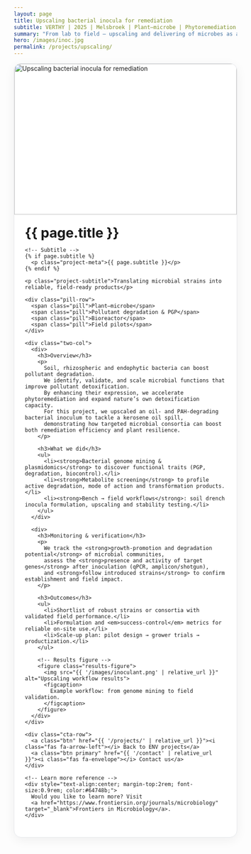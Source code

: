 ```yaml
---
layout: page
title: Upscaling bacterial inocula for remediation
subtitle: VERTHY | 2025 | Melsbroek | Plant–microbe | Phytoremediation
summary: "From lab to field — upscaling and delivering of microbes as allies for plants."
hero: /images/inoc.jpg
permalink: /projects/upscaling/
---
```


<div class="project-card">
  <div class="project-hero">
    <img src="{{ page.hero | default: '/images/inoc.jpg' | relative_url }}" alt="Upscaling bacterial inocula for remediation">
  </div>

  <div class="project-body">
    <h1 class="project-title">{{ page.title }}</h1>

    <!-- Subtitle -->
    {% if page.subtitle %}
      <p class="project-meta">{{ page.subtitle }}</p>
    {% endif %}

    <p class="project-subtitle">Translating microbial strains into reliable, field-ready products</p>

    <div class="pill-row">
      <span class="pill">Plant–microbe</span>
      <span class="pill">Pollutant degradation & PGP</span>
      <span class="pill">Bioreactor</span>
      <span class="pill">Field pilots</span>
    </div>

    <div class="two-col">
      <div>
        <h3>Overview</h3>
        <p>
          Soil, rhizospheric and endophytic bacteria can boost pollutant degradation.
          We identify, validate, and scale microbial functions that improve pollutant detoxification.
          By enhancing their expression, we accelerate phytoremediation and expand nature’s own detoxification capacity.
          For this project, we upscaled an oil- and PAH-degrading bacterial inoculum to tackle a kerosene oil spill,
          demonstrating how targeted microbial consortia can boost both remediation efficiency and plant resilience. 
        </p>

        <h3>What we did</h3>
        <ul>
          <li><strong>Bacterial genome mining & plasmidomics</strong> to discover functional traits (PGP, degradation, biocontrol).</li>
          <li><strong>Metabolite screening</strong> to profile active degradation, mode of action and transformation products.</li>
          <li><strong>Bench → field workflows</strong>: soil drench inocula formulation, upscaling and stability testing.</li>
        </ul>
      </div>

      <div>
        <h3>Monitoring & verification</h3>
        <p>
          We track the <strong>growth-promotion and degradation potential</strong> of microbial communities,
          assess the <strong>presence and activity of target genes</strong> after inoculation (qPCR, amplicon/shotgun),
          and <strong>follow introduced strains</strong> to confirm establishment and field impact.
        </p>

        <h3>Outcomes</h3>
        <ul>
          <li>Shortlist of robust strains or consortia with validated field performance.</li>
          <li>Formulation and <em>success-control</em> metrics for reliable on-site use.</li>
          <li>Scale-up plan: pilot design → grower trials → productization.</li>
        </ul>

        <!-- Results figure -->
        <figure class="results-figure">
          <img src="{{ '/images/inoculant.png' | relative_url }}" alt="Upscaling workflow results">
          <figcaption>
            Example workflow: from genome mining to field validation.
          </figcaption>
        </figure>
      </div>
    </div>

    <div class="cta-row">
      <a class="btn" href="{{ '/projects/' | relative_url }}"><i class="fas fa-arrow-left"></i> Back to ENV projects</a>
      <a class="btn primary" href="{{ '/contact' | relative_url }}"><i class="fas fa-envelope"></i> Contact us</a>
    </div>

    <!-- Learn more reference -->
    <div style="text-align:center; margin-top:2rem; font-size:0.9rem; color:#64748b;">
      Would you like to learn more? Visit 
      <a href="https://www.frontiersin.org/journals/microbiology" target="_blank">Frontiers in Microbiology</a>.
    </div>
  </div>
</div>

<style>
.project-card{
  max-width: 980px; margin: 0 auto 2.5rem; background:#fff;
  border:1px solid #e5e7eb; border-radius:16px; overflow:hidden;
  box-shadow: 0 6px 24px rgba(0,0,0,.06);
}
.project-hero img{
  width:100%; height: 340px; object-fit: cover; object-position: center; display:block;
}
@media (min-width: 1024px){
  .project-hero img{ height: 420px; }
}
.project-body{ padding: 1.25rem 1.5rem 1.75rem; }
.project-title{ margin: .2rem 0 0; font-size: 1.9rem; }

/* Subtitle style */
.project-meta{ color:#64748b; font-size:0.95rem; margin:0.25rem 0 1rem; }

.project-subtitle{ color:#475569; margin: .25rem 0 1rem; font-size:1.1rem; }

.pill-row{ display:flex; flex-wrap:wrap; gap:.5rem; margin-bottom:1.25rem; }
.pill{
  background:#e6f4f4; color:#217f82; padding:.25rem .6rem; border-radius:999px;
  font-size:.85rem; border:1px solid #cde7e7;
}

.two-col{ display:grid; grid-template-columns: 1fr; gap:1.25rem; }
@media (min-width: 860px){
  .two-col{ grid-template-columns: 1fr 1fr; gap:1.5rem 2rem; }
}

.cta-row{ display:flex; gap:.75rem; flex-wrap:wrap; margin-top:1.25rem; }
.btn{
  display:inline-flex; align-items:center; gap:.5rem; text-decoration:none;
  padding:.6rem .9rem; border-radius:10px; border:1px solid #e5e7eb; color:#0f172a;
  background:#fff; transition: all .2s ease;
}
.btn:hover{ transform: translateY(-2px); box-shadow:0 8px 20px rgba(0,0,0,.08); }
.btn.primary{ background:#217f82; color:#fff; border-color:#217f82; }
.btn.primary:hover{ background:#186c6d; border-color:#186c6d; }

/* Results figure styling */
.results-figure {
  max-width: 320px;
  margin: 1rem auto;
  border-radius: 10px;
  text-align: center;
}
.results-figure img {
  display: block;
  width: 50%;
  height: auto;
  border-radius: 10px;
}
.results-figure figcaption {
  font-size: 0.85rem;
  color: #64748b;
  margin-top: 0.4rem;
}
</style>
